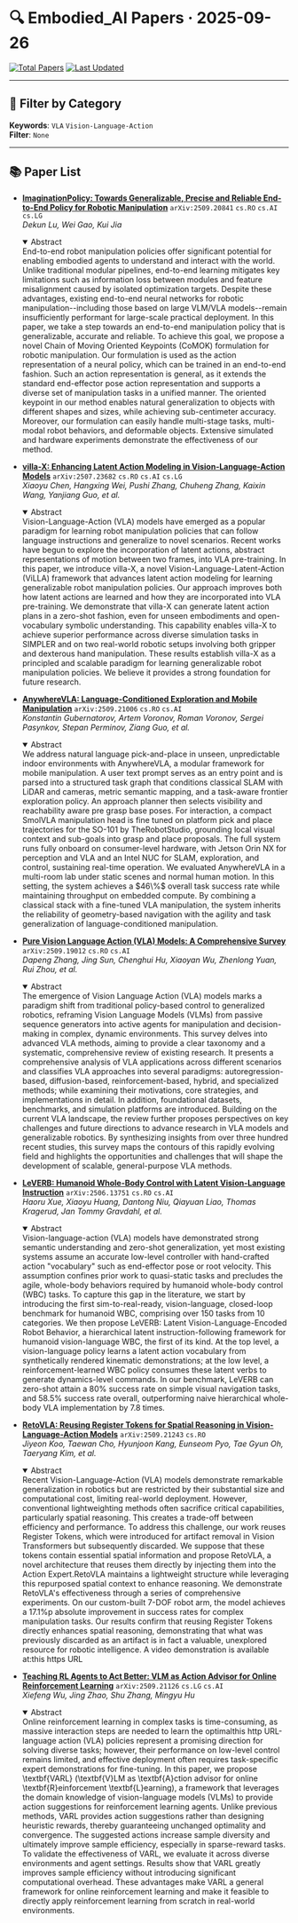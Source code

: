 # 🔍 Embodied_AI Papers · 2025-09-26

[![Total Papers](https://img.shields.io/badge/Papers-7-2688EB)]()
[![Last Updated](https://img.shields.io/badge/dynamic/json?url=https://api.github.com/repos/tavish9/awesome-daily-AI-arxiv/commits/main&query=%24.commit.author.date&label=updated&color=orange)]()

---

## 📌 Filter by Category
**Keywords**: `VLA` `Vision-Language-Action`  
**Filter**: `None`

---

## 📚 Paper List

- **[ImaginationPolicy: Towards Generalizable, Precise and Reliable End-to-End Policy for Robotic Manipulation](https://arxiv.org/abs/2509.20841)**  `arXiv:2509.20841`  `cs.RO` `cs.AI` `cs.LG`  
  _Dekun Lu, Wei Gao, Kui Jia_
  <details open><summary>Abstract</summary>
  End-to-end robot manipulation policies offer significant potential for enabling embodied agents to understand and interact with the world. Unlike traditional modular pipelines, end-to-end learning mitigates key limitations such as information loss between modules and feature misalignment caused by isolated optimization targets. Despite these advantages, existing end-to-end neural networks for robotic manipulation--including those based on large VLM/VLA models--remain insufficiently performant for large-scale practical deployment. In this paper, we take a step towards an end-to-end manipulation policy that is generalizable, accurate and reliable. To achieve this goal, we propose a novel Chain of Moving Oriented Keypoints (CoMOK) formulation for robotic manipulation. Our formulation is used as the action representation of a neural policy, which can be trained in an end-to-end fashion. Such an action representation is general, as it extends the standard end-effector pose action representation and supports a diverse set of manipulation tasks in a unified manner. The oriented keypoint in our method enables natural generalization to objects with different shapes and sizes, while achieving sub-centimeter accuracy. Moreover, our formulation can easily handle multi-stage tasks, multi-modal robot behaviors, and deformable objects. Extensive simulated and hardware experiments demonstrate the effectiveness of our method.
  </details>

- **[villa-X: Enhancing Latent Action Modeling in Vision-Language-Action Models](https://arxiv.org/abs/2507.23682)**  `arXiv:2507.23682`  `cs.RO` `cs.AI` `cs.LG`  
  _Xiaoyu Chen, Hangxing Wei, Pushi Zhang, Chuheng Zhang, Kaixin Wang, Yanjiang Guo, et al._
  <details open><summary>Abstract</summary>
  Vision-Language-Action (VLA) models have emerged as a popular paradigm for learning robot manipulation policies that can follow language instructions and generalize to novel scenarios. Recent works have begun to explore the incorporation of latent actions, abstract representations of motion between two frames, into VLA pre-training. In this paper, we introduce villa-X, a novel Vision-Language-Latent-Action (ViLLA) framework that advances latent action modeling for learning generalizable robot manipulation policies. Our approach improves both how latent actions are learned and how they are incorporated into VLA pre-training. We demonstrate that villa-X can generate latent action plans in a zero-shot fashion, even for unseen embodiments and open-vocabulary symbolic understanding. This capability enables villa-X to achieve superior performance across diverse simulation tasks in SIMPLER and on two real-world robotic setups involving both gripper and dexterous hand manipulation. These results establish villa-X as a principled and scalable paradigm for learning generalizable robot manipulation policies. We believe it provides a strong foundation for future research.
  </details>

- **[AnywhereVLA: Language-Conditioned Exploration and Mobile Manipulation](https://arxiv.org/abs/2509.21006)**  `arXiv:2509.21006`  `cs.RO` `cs.AI`  
  _Konstantin Gubernatorov, Artem Voronov, Roman Voronov, Sergei Pasynkov, Stepan Perminov, Ziang Guo, et al._
  <details open><summary>Abstract</summary>
  We address natural language pick-and-place in unseen, unpredictable indoor environments with AnywhereVLA, a modular framework for mobile manipulation. A user text prompt serves as an entry point and is parsed into a structured task graph that conditions classical SLAM with LiDAR and cameras, metric semantic mapping, and a task-aware frontier exploration policy. An approach planner then selects visibility and reachability aware pre grasp base poses. For interaction, a compact SmolVLA manipulation head is fine tuned on platform pick and place trajectories for the SO-101 by TheRobotStudio, grounding local visual context and sub-goals into grasp and place proposals. The full system runs fully onboard on consumer-level hardware, with Jetson Orin NX for perception and VLA and an Intel NUC for SLAM, exploration, and control, sustaining real-time operation. We evaluated AnywhereVLA in a multi-room lab under static scenes and normal human motion. In this setting, the system achieves a $46\%$ overall task success rate while maintaining throughput on embedded compute. By combining a classical stack with a fine-tuned VLA manipulation, the system inherits the reliability of geometry-based navigation with the agility and task generalization of language-conditioned manipulation.
  </details>

- **[Pure Vision Language Action (VLA) Models: A Comprehensive Survey](https://arxiv.org/abs/2509.19012)**  `arXiv:2509.19012`  `cs.RO` `cs.AI`  
  _Dapeng Zhang, Jing Sun, Chenghui Hu, Xiaoyan Wu, Zhenlong Yuan, Rui Zhou, et al._
  <details open><summary>Abstract</summary>
  The emergence of Vision Language Action (VLA) models marks a paradigm shift from traditional policy-based control to generalized robotics, reframing Vision Language Models (VLMs) from passive sequence generators into active agents for manipulation and decision-making in complex, dynamic environments. This survey delves into advanced VLA methods, aiming to provide a clear taxonomy and a systematic, comprehensive review of existing research. It presents a comprehensive analysis of VLA applications across different scenarios and classifies VLA approaches into several paradigms: autoregression-based, diffusion-based, reinforcement-based, hybrid, and specialized methods; while examining their motivations, core strategies, and implementations in detail. In addition, foundational datasets, benchmarks, and simulation platforms are introduced. Building on the current VLA landscape, the review further proposes perspectives on key challenges and future directions to advance research in VLA models and generalizable robotics. By synthesizing insights from over three hundred recent studies, this survey maps the contours of this rapidly evolving field and highlights the opportunities and challenges that will shape the development of scalable, general-purpose VLA methods.
  </details>

- **[LeVERB: Humanoid Whole-Body Control with Latent Vision-Language Instruction](https://arxiv.org/abs/2506.13751)**  `arXiv:2506.13751`  `cs.RO` `cs.AI`  
  _Haoru Xue, Xiaoyu Huang, Dantong Niu, Qiayuan Liao, Thomas Kragerud, Jan Tommy Gravdahl, et al._
  <details open><summary>Abstract</summary>
  Vision-language-action (VLA) models have demonstrated strong semantic understanding and zero-shot generalization, yet most existing systems assume an accurate low-level controller with hand-crafted action "vocabulary" such as end-effector pose or root velocity. This assumption confines prior work to quasi-static tasks and precludes the agile, whole-body behaviors required by humanoid whole-body control (WBC) tasks. To capture this gap in the literature, we start by introducing the first sim-to-real-ready, vision-language, closed-loop benchmark for humanoid WBC, comprising over 150 tasks from 10 categories. We then propose LeVERB: Latent Vision-Language-Encoded Robot Behavior, a hierarchical latent instruction-following framework for humanoid vision-language WBC, the first of its kind. At the top level, a vision-language policy learns a latent action vocabulary from synthetically rendered kinematic demonstrations; at the low level, a reinforcement-learned WBC policy consumes these latent verbs to generate dynamics-level commands. In our benchmark, LeVERB can zero-shot attain a 80% success rate on simple visual navigation tasks, and 58.5% success rate overall, outperforming naive hierarchical whole-body VLA implementation by 7.8 times.
  </details>

- **[RetoVLA: Reusing Register Tokens for Spatial Reasoning in Vision-Language-Action Models](https://arxiv.org/abs/2509.21243)**  `arXiv:2509.21243`  `cs.RO`  
  _Jiyeon Koo, Taewan Cho, Hyunjoon Kang, Eunseom Pyo, Tae Gyun Oh, Taeryang Kim, et al._
  <details open><summary>Abstract</summary>
  Recent Vision-Language-Action (VLA) models demonstrate remarkable generalization in robotics but are restricted by their substantial size and computational cost, limiting real-world deployment. However, conventional lightweighting methods often sacrifice critical capabilities, particularly spatial reasoning. This creates a trade-off between efficiency and performance. To address this challenge, our work reuses Register Tokens, which were introduced for artifact removal in Vision Transformers but subsequently discarded. We suppose that these tokens contain essential spatial information and propose RetoVLA, a novel architecture that reuses them directly by injecting them into the Action Expert.RetoVLA maintains a lightweight structure while leveraging this repurposed spatial context to enhance reasoning. We demonstrate RetoVLA's effectiveness through a series of comprehensive experiments. On our custom-built 7-DOF robot arm, the model achieves a 17.1%p absolute improvement in success rates for complex manipulation tasks. Our results confirm that reusing Register Tokens directly enhances spatial reasoning, demonstrating that what was previously discarded as an artifact is in fact a valuable, unexplored resource for robotic intelligence. A video demonstration is available at:this https URL
  </details>

- **[Teaching RL Agents to Act Better: VLM as Action Advisor for Online Reinforcement Learning](https://arxiv.org/abs/2509.21126)**  `arXiv:2509.21126`  `cs.LG` `cs.AI`  
  _Xiefeng Wu, Jing Zhao, Shu Zhang, Mingyu Hu_
  <details open><summary>Abstract</summary>
  Online reinforcement learning in complex tasks is time-consuming, as massive interaction steps are needed to learn the optimalthis http URL-language action (VLA) policies represent a promising direction for solving diverse tasks; however, their performance on low-level control remains limited, and effective deployment often requires task-specific expert demonstrations for fine-tuning. In this paper, we propose \textbf{VARL} (\textbf{V}LM as \textbf{A}ction advisor for online \textbf{R}einforcement \textbf{L}earning), a framework that leverages the domain knowledge of vision-language models (VLMs) to provide action suggestions for reinforcement learning agents. Unlike previous methods, VARL provides action suggestions rather than designing heuristic rewards, thereby guaranteeing unchanged optimality and convergence. The suggested actions increase sample diversity and ultimately improve sample efficiency, especially in sparse-reward tasks. To validate the effectiveness of VARL, we evaluate it across diverse environments and agent settings. Results show that VARL greatly improves sample efficiency without introducing significant computational overhead. These advantages make VARL a general framework for online reinforcement learning and make it feasible to directly apply reinforcement learning from scratch in real-world environments.
  </details>
